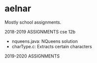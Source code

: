 # aelnar
Mostly school assignments.

2018-2019 ASSIGNMENTS
cse 12b
- nqueens.java: NQueens solution
- charType.c: Extracts certain characters

2019-2020 ASSIGNMENTS
